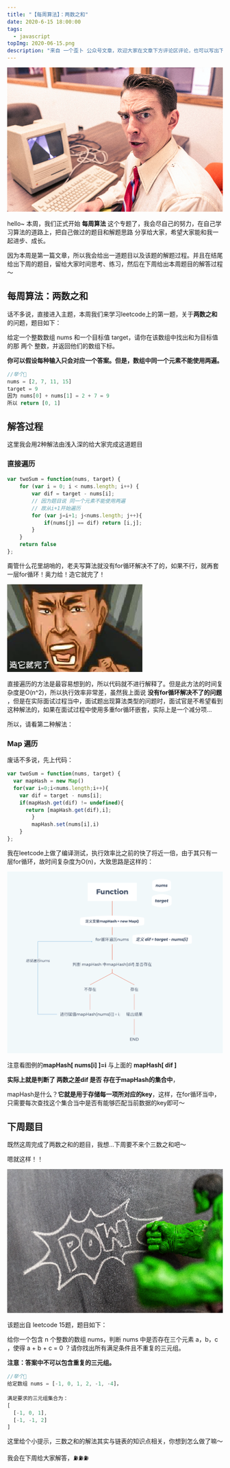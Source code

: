 ```yaml
---
title: "【每周算法】：两数之和"
date: 2020-6-15 18:00:00
tags:
  - javascript
topImg: 2020-06-15.png
description: "来自 一个歪卜 公众号文章，欢迎大家在文章下方评论区评论，也可以写出下周题目的解题思路哦～"
---
```


![](./1.jpg)

hello~ 本周，我们正式开始 **每周算法** 这个专题了，我会尽自己的努力，在自己学习算法的道路上，把自己做过的题目和解题思路 分享给大家，希望大家能和我一起进步、成长。

因为本周是第一篇文章，所以我会给出一道题目以及该题的解题过程。并且在结尾给出下周的题目，留给大家时间思考、练习，然后在下周给出本周题目的解答过程～

## 每周算法：两数之和

话不多说，直接进入主题，本周我们来学习leetcode上的第一题，关于**两数之和**的问题，题目如下：

给定一个整数数组 nums 和一个目标值 target，请你在该数组中找出和为目标值的那 两个 整数，并返回他们的数组下标。

**你可以假设每种输入只会对应一个答案。但是，数组中同一个元素不能使用两遍。**

```javascript
//举个🌰
nums = [2, 7, 11, 15]
target = 9
因为 nums[0] + nums[1] = 2 + 7 = 9
所以 return [0, 1]
```

## 解答过程

这里我会用2种解法由浅入深的给大家完成这道题目

### 直接遍历

```javascript
var twoSum = function(nums, target) {
	for (var i = 0; i < nums.length; i++) {
		var dif = target - nums[i];
		// 因为题目说 同一个元素不能使用两遍
		// 故从i+1开始遍历
		for (var j=i+1; j<nums.length; j++){
			if(nums[j] == dif) return [i,j];
		}
	}
	return false
};
```

甭管什么花里胡哨的，老夫写算法就没有for循环解决不了的，如果不行，就再套一层for循环！奥力给！造它就完了！

![](./2.jpeg)

直接遍历的方法是最容易想到的，所以代码就不进行解释了。但是此方法的时间复杂度是O(n^2)，所以执行效率非常差，虽然我上面说 **没有for循环解决不了的问题** ，但是在实际面试过程当中，面试题出现算法类型的问题时，面试官是不希望看到这种解法的，如果在面试过程中使用多重for循环嵌套，实际上是一个减分项...

所以，请看第二种解法：

### Map 遍历

废话不多说，先上代码：

```javascript
var twoSum = function(nums, target) {
  var mapHash = new Map()
  for(var i=0;i<nums.length;i++){
    var dif = target - nums[i];
    if(mapHash.get(dif) != undefined){
      return [mapHash.get(dif),i];
		}
		mapHash.set(nums[i],i)
	}
};
```

我在leetcode上做了编译测试，执行效率比之前的快了将近一倍，由于其只有一层for循环，故时间复杂度为O(n)，大致思路是这样的：

![](./3.png)

注意看图例的**mapHash[ nums[i] ]=i** 与上面的 **mapHash[ dif ]**

**实际上就是判断了 两数之差dif 是否 存在于mapHash的集合中**，

mapHash是什么？**它就是用于存储每一项所对应的key**，这样，在for循环当中，只需要每次查找这个集合当中是否有能够匹配当前数据的key即可～

## 下周题目

既然这周完成了两数之和的题目，我想...下周要不来个三数之和吧～

嗯就这样！！

![](./4.jpg)

该题出自 leetcode 15题，题目如下：

给你一个包含 n 个整数的数组 nums，判断 nums 中是否存在三个元素 a，b，c ，使得 a + b + c = 0 ？请你找出所有满足条件且不重复的三元组。

**注意：答案中不可以包含重复的三元组。**

```javascript
//举个🌰
给定数组 nums = [-1, 0, 1, 2, -1, -4]，

满足要求的三元组集合为：
[
  [-1, 0, 1],
  [-1, -1, 2]
]
```

这里给个小提示，三数之和的解法其实与链表的知识点相关，你想到怎么做了嘛～

我会在下周给大家解答，⛽️⛽️⛽️